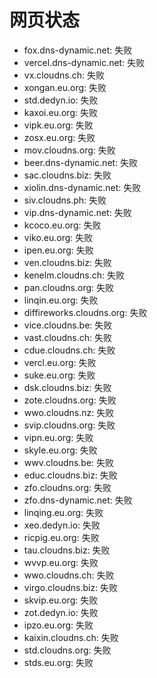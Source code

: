 # 网页状态
- fox.dns-dynamic.net: 失败
- vercel.dns-dynamic.net: 失败
- vx.cloudns.ch: 失败
- xongan.eu.org: 失败
- std.dedyn.io: 失败
- kaxoi.eu.org: 失败
- vipk.eu.org: 失败
- zosx.eu.org: 失败
- mov.cloudns.org: 失败
- beer.dns-dynamic.net: 失败
- sac.cloudns.biz: 失败
- xiolin.dns-dynamic.net: 失败
- siv.cloudns.ph: 失败
- vip.dns-dynamic.net: 失败
- kcoco.eu.org: 失败
- viko.eu.org: 失败
- ipen.eu.org: 失败
- ven.cloudns.biz: 失败
- kenelm.cloudns.ch: 失败
- pan.cloudns.org: 失败
- linqin.eu.org: 失败
- diffireworks.cloudns.org: 失败
- vice.cloudns.be: 失败
- vast.cloudns.ch: 失败
- cdue.cloudns.ch: 失败
- vercl.eu.org: 失败
- suke.eu.org: 失败
- dsk.cloudns.biz: 失败
- zote.cloudns.org: 失败
- wwo.cloudns.nz: 失败
- svip.cloudns.org: 失败
- vipn.eu.org: 失败
- skyle.eu.org: 失败
- wwv.cloudns.be: 失败
- educ.cloudns.biz: 失败
- zfo.cloudns.org: 失败
- zfo.dns-dynamic.net: 失败
- linqing.eu.org: 失败
- xeo.dedyn.io: 失败
- ricpig.eu.org: 失败
- tau.cloudns.biz: 失败
- wvvp.eu.org: 失败
- wwo.cloudns.ch: 失败
- virgo.cloudns.biz: 失败
- skvip.eu.org: 失败
- zot.dedyn.io: 失败
- ipzo.eu.org: 失败
- kaixin.cloudns.ch: 失败
- std.cloudns.org: 失败
- stds.eu.org: 失败
